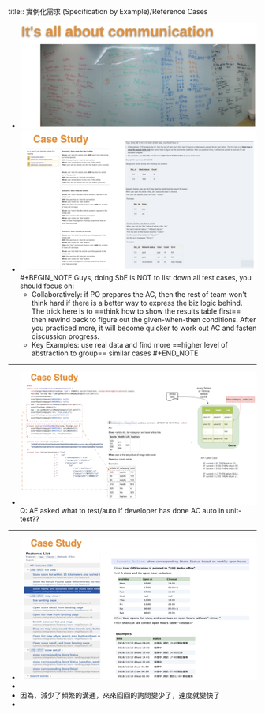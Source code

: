 title:: 實例化需求 (Specification by Example)/Reference Cases

- ![image.png](../assets/image_1657010935189_0.png)
- ![image.png](../assets/image_1657011600167_0.png)
  #+BEGIN_NOTE
  Guys, doing SbE is NOT to list down all test cases, you should focus on:
  * Collaboratively: if PO prepares the AC, then the rest of team won't think hard if there is a better way to express the biz logic behind. The trick here is to ==think how to show the results table first== then rewind back to  figure out the given-when-then conditions. After you practiced more, it will become quicker to work out AC and fasten discussion progress.
  * Key Examples: use real data and find more ==higher level of abstraction to group== similar cases
  #+END_NOTE
- ---
- ![image.png](../assets/image_1657011914880_0.png)
  Q: AE asked what to test/auto if developer has done AC auto in unit-test??
- ---
- ![image.png](../assets/image_1657012150667_0.png)
-
- 因為，減少了頻繁的溝通，來來回回的詢問變少了，速度就變快了
-